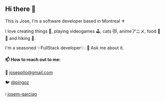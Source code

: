 ## Hi there 👋
This is Jose, I'm a software developer based in Montreal ⚜️

I love creating things 👷, playing videogames 🕹, cats 😻, animeアニメ, food 🥬 🍱 and hiking 🥾.

I'm a seasoned ✨FullStack developer✨. 💬 Ask me about it.

#### 📫 How to reach out to me:

  📩 joseppllo@gmail.com
  
  🐦 [@pingoz](https://twitter.com/pingoz)
  
  ℹ️ [josem-garciag](https://www.linkedin.com/in/josem-garciag/)

<!--
**josepplloo/josepplloo** is a ✨ _special_ ✨ repository because its `README.md` (this file) appears on your GitHub profile.

Here are some ideas to get you started:

- 🔭 I’m currently working on 
- 🌱 I’m currently learning ...
- 👯 I’m looking to collaborate on ...
- 🤔 I’m looking for help with ...
- 💬 Ask me about ...
- 📫 How to reach me: ...
- 😄 Pronouns: ...
- ⚡ Fun fact: ...
-->
